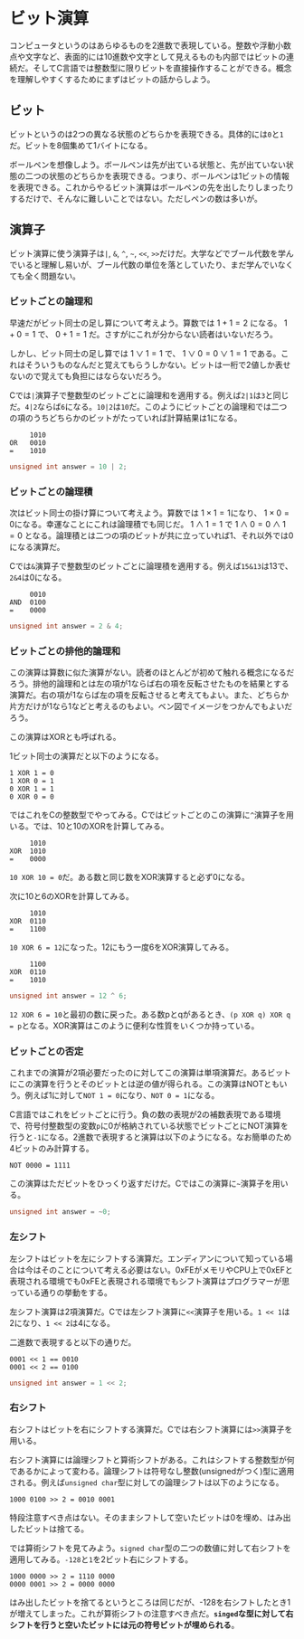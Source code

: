 # ビット演算

コンピュータというのはあらゆるものを2進数で表現している。整数や浮動小数点や文字など、表面的には10進数や文字として見えるものも内部ではビットの連続だ。そしてC言語では整数型に限りビットを直接操作することができる。概念を理解しやすくするためにまずはビットの話からしよう。

## ビット

ビットというのは2つの異なる状態のどちらかを表現できる。具体的には`0`と`1`だ。ビットを8個集めて1バイトになる。

ボールペンを想像しよう。ボールペンは先が出ている状態と、先が出ていない状態の二つの状態のどちらかを表現できる。つまり、ボールペンは1ビットの情報を表現できる。これからやるビット演算はボールペンの先を出したりしまったりするだけで、そんなに難しいことではない。ただしペンの数は多いが。

## 演算子

ビット演算に使う演算子は`|`, `&`, `^`, `~`, `<<`, `>>`だけだ。大学などでブール代数を学んでいると理解し易いが、ブール代数の単位を落としていたり、まだ学んでいなくても全く問題ない。

### ビットごとの論理和

早速だがビット同士の足し算について考えよう。算数では $1+1=2$ になる。 $1+0=1$ で、 $0+1=1$ だ。さすがにこれが分からない読者はいないだろう。

しかし、ビット同士の足し算では $1∨1=1$ で、 $1∨0=0∨1=1$ である。これはそういうものなんだと覚えてもらうしかない。ビットは一桁で2値しか表せないので覚えても負担にはならないだろう。

Cでは`|`演算子で整数型のビットごとに論理和を適用する。例えば`2|1`は`3`と同じだ。`4|2`ならば`6`になる。`10|2`は`10`だ。このようにビットごとの論理和では二つの項のうちどちらかのビットがたっていれば計算結果は1になる。

```
     1010
OR   0010
=    1010
```

```c
unsigned int answer = 10 | 2;
```

### ビットごとの論理積

次はビット同士の掛け算について考えよう。算数では $1 \times 1 = 1$になり、 $1 \times 0 = 0$になる。幸運なことにこれは論理積でも同じだ。 $1∧1=1$ で $1∧0=0∧1=0$ となる。論理積とは二つの項のビットが共に立っていれば1、それ以外では0になる演算だ。

Cでは`&`演算子で整数型のビットごとに論理積を適用する。例えば`15&13`は13で、`2&4`は0になる。

```
     0010
AND  0100
=    0000
```

```c
unsigned int answer = 2 & 4;
```

### ビットごとの排他的論理和

この演算は算数に似た演算がない。読者のほとんどが初めて触れる概念になるだろう。排他的論理和とは左の項が1ならば右の項を反転させたものを結果とする演算だ。右の項が1ならば左の項を反転させると考えてもよい。また、どちらか片方だけが1なら1などと考えるのもよい。ベン図でイメージをつかんでもよいだろう。

この演算はXORとも呼ばれる。

1ビット同士の演算だと以下のようになる。

```
1 XOR 1 = 0
1 XOR 0 = 1
0 XOR 1 = 1
0 XOR 0 = 0
```

ではこれをCの整数型でやってみる。Cではビットごとのこの演算に`^`演算子を用いる。では、10と10のXORを計算してみる。

```
     1010
XOR  1010
=    0000
```

`10 XOR 10 = 0`だ。ある数と同じ数をXOR演算すると必ず0になる。

次に10と6のXORを計算してみる。

```
     1010
XOR  0110
=    1100
```

`10 XOR 6 = 12`になった。12にもう一度6をXOR演算してみる。

```
     1100
XOR  0110
=    1010
```

```c
unsigned int answer = 12 ^ 6;
```

`12 XOR 6 = 10`と最初の数に戻った。ある数pとqがあるとき、`(p XOR q) XOR q = p`となる。XOR演算はこのように便利な性質をいくつか持っている。

### ビットごとの否定

これまでの演算が2項必要だったのに対してこの演算は単項演算だ。あるビットにこの演算を行うとそのビットとは逆の値が得られる。この演算はNOTともいう。例えば1に対して`NOT 1 = 0`になり、`NOT 0 = 1`になる。

C言語ではこれをビットごとに行う。負の数の表現が2の補数表現である環境で、符号付整数型の変数`p`に0が格納されている状態でビットごとにNOT演算を行うと`-1`になる。2進数で表現すると演算は以下のようになる。なお簡単のため4ビットのみ計算する。

```
NOT 0000 = 1111
```

この演算はただビットをひっくり返すだけだ。Cではこの演算に`~`演算子を用いる。

```c
unsigned int answer = ~0;
```

### 左シフト

左シフトはビットを左にシフトする演算だ。エンディアンについて知っている場合は今はそのことについて考える必要はない。0xFEがメモリやCPU上で0xEFと表現される環境でも0xFEと表現される環境でもシフト演算はプログラマーが思っている通りの挙動をする。

左シフト演算は2項演算だ。Cでは左シフト演算に`<<`演算子を用いる。`1 << 1`は2になり、`1 << 2`は4になる。

二進数で表現すると以下の通りだ。

```
0001 << 1 == 0010
0001 << 2 == 0100
```

```c
unsigned int answer = 1 << 2;
```

### 右シフト

右シフトはビットを右にシフトする演算だ。Cでは右シフト演算には`>>`演算子を用いる。

右シフト演算には論理シフトと算術シフトがある。これはシフトする整数型が何であるかによって変わる。論理シフトは符号なし整数(unsignedがつく)型に適用される。例えば`unsigned char`型に対しての論理シフトは以下のようになる。

```
1000 0100 >> 2 = 0010 0001
```

特段注意すべき点はない。そのままシフトして空いたビットは0を埋め、はみ出したビットは捨てる。

では算術シフトを見てみよう。`signed char`型の二つの数値に対して右シフトを適用してみる。`-128`と`1`を2ビット右にシフトする。

```
1000 0000 >> 2 = 1110 0000
0000 0001 >> 2 = 0000 0000
```

はみ出したビットを捨てるというところは同じだが、-128を右シフトしたとき1が増えてしまった。これが算術シフトの注意すべき点だ。**`singed`な型に対して右シフトを行うと空いたビットには元の符号ビットが埋められる**。
